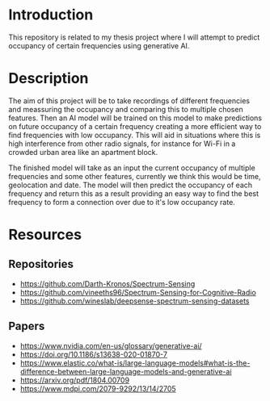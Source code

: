 # Introduction

This repository is related to my thesis project where I will attempt to predict occupancy of certain frequencies using generative AI.

# Description

The aim of this project will be to take recordings of different frequencies and meassuring the occupancy and comparing this to multiple chosen features. Then an AI model will be trained on this model to make predictions on future occupancy of a certain frequency creating a more efficient way to find frequencies with low occupancy. This will aid in situations where this is high interference from other radio signals, for instance for Wi-Fi in a crowded urban area like an apartment block.

The finished model will take as an input the current occupancy of multiple frequencies and some other features, currently we think this would be time, geolocation and date. The model will then predict the occupancy of each frequency and return this as a result providing an easy way to find the best frequency to form a connection over due to it's low occupancy rate.

# Resources

## Repositories
- https://github.com/Darth-Kronos/Spectrum-Sensing
- https://github.com/vineeths96/Spectrum-Sensing-for-Cognitive-Radio
- https://github.com/wineslab/deepsense-spectrum-sensing-datasets

## Papers
- https://www.nvidia.com/en-us/glossary/generative-ai/ 
- https://doi.org/10.1186/s13638-020-01870-7
- https://www.elastic.co/what-is/large-language-models#what-is-the-difference-between-large-language-models-and-generative-ai
- https://arxiv.org/pdf/1804.00709
- https://www.mdpi.com/2079-9292/13/14/2705